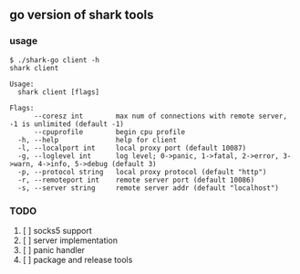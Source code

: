 ## go version of shark tools

### usage
```
$ ./shark-go client -h
shark client

Usage:
  shark client [flags]

Flags:
      --coresz int        max num of connections with remote server, -1 is unlimited (default -1)
      --cpuprofile        begin cpu profile
  -h, --help              help for client
  -l, --localport int     local proxy port (default 10087)
  -g, --loglevel int      log level; 0->panic, 1->fatal, 2->error, 3->warn, 4->info, 5->debug (default 3)
  -p, --protocol string   local proxy protocol (default "http")
  -r, --remoteport int    remote server port (default 10086)
  -s, --server string     remote server addr (default "localhost")
```

### TODO

1. [ ] socks5 support
2. [ ] server implementation
3. [ ] panic handler
4. [ ] package and release tools
